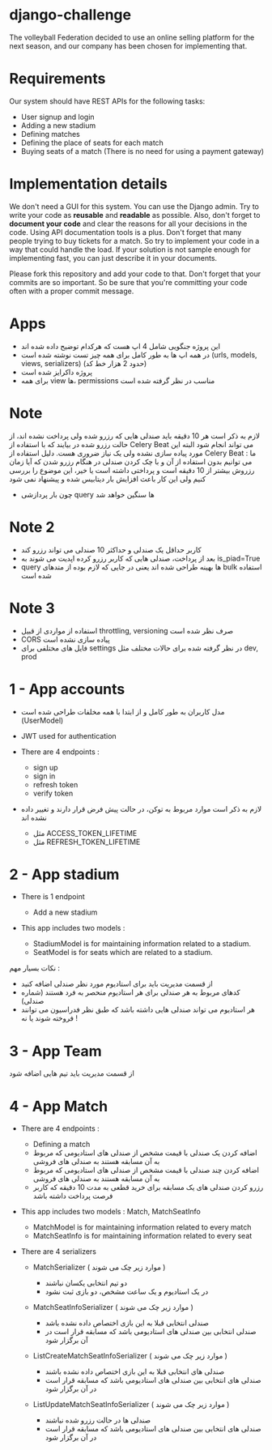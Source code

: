 # django-challenge


The volleyball Federation decided to use an online selling platform for the next season, and our company has been chosen for implementing that.

# Requirements

Our system should have REST APIs for the following tasks:

- User signup and login
- Adding a new stadium
- Defining matches
- Defining the place of seats for each match
- Buying seats of a match (There is no need for using a payment gateway)

# Implementation details

We don't need a GUI for this system. You can use the Django admin.
Try to write your code as **reusable** and **readable** as possible. Also, don't forget to **document your code** and clear the reasons for all your decisions in the code.
Using API documentation tools is a plus.
Don't forget that many people trying to buy tickets for a match. So try to implement your code in a way that could handle the load. If your solution is not sample enough for implementing fast, you can just describe it in your documents.

Please fork this repository and add your code to that. Don't forget that your commits are so important. So be sure that you're committing your code often with a proper commit message.


# Apps
- این پروژه جنگویی شامل 4 اپ هست که هرکدام توضیح داده شده اند
- در همه اپ ها به طور کامل برای همه چیز تست نوشته شده است (urls, models, views, serializers) (حدود 2 هزار خط کد)
- پروژه داکرایز شده است
- برای همه view ها، permissions مناسب در نظر گرفته شده است

# Note 

لازم به ذکر است هر 10 دقیقه باید صندلی هایی که رزرو شده ولی پرداخت نشده اند، از حالت رزرو شده در بیایند که
با استفاده از Celery Beat  می تواند انجام شود
البته این مورد پیاده سازی نشده ولی یک نیاز ضروری هست.
دلیل استفاده از Celery Beat :
ما می توانیم بدون استفاده از آن و با چک کردن صندلی در هنگام رزرو شدن که آیا زمان رزروش بیشتر از 10 دقیقه است و پرداختی داشته است یا خیر، این موضوع را بررسی کنیم
ولی این کار باعث افزایش بار دیتابیس شده و پیشنهاد نمی شود

- چون بار پردازشی query ها سنگین خواهد شد

# Note 2

- کاربر  حداقل یک صندلی و حداکثر 10 صندلی می تواند رزرو کند
- بعد از پرداخت، صندلی هایی که کاربر رزرو کرده اپدیت می شوند به is_piad=True
- query ها بهینه طراحی شده اند یعنی در جایی که لازم بوده از متدهای bulk استفاده شده است

# Note 3

- استفاده از مواردی از قبیل throttling, versioning صرف نظر شده است
- CORS  پیاده سازی نشده است
- فایل های مختلفی برای settings  در نظر گرفته شده برای حالات مختلف مثل dev, prod

# 1 - App accounts

- مدل کاربران به طور کامل و از ابتدا با همه مخلفات طراحی شده است (UserModel)
- JWT used for authentication
- There are 4 endpoints : 

    - sign up
    - sign in
    - refresh token
    - verify token

- لازم به ذکر است موارد مربوط به توکن، در حالت پیش فرض قرار دارند و تغییر داده نشده اند
    - مثل ACCESS_TOKEN_LIFETIME
    - مثل REFRESH_TOKEN_LIFETIME


# 2 - App stadium

- There is 1 endpoint
    - Add a new stadium

- This app includes two models :

    - StadiumModel is for maintaining information related to a stadium.
    - SeatModel is for seats which are related to a stadium.

نکات بسیار مهم :

- از قسمت مدیریت باید برای استادیوم مورد نظر صندلی اضافه کنید
- کدهای مربوط به هر صندلی برای هر استادیوم منحصر به فرد هستند (شماره صندلی)
-  هر استادیوم می تواند صندلی هایی داشته باشد که طبق نظر فدراسیون می توانند فروخته شوند یا نه !


# 3 - App Team

از قسمت مدیریت باید تیم هایی اضافه شود


# 4 - App Match

- There are 4 endpoints :

    - Defining a match
    - اضافه کردن یک صندلی با قیمت مشخص از صندلی های استادیومی که مربوط به آن مسابقه هستند به صندلی های فروشی
    - اضافه کردن چند صندلی با قیمت مشخص از صندلی های استادیومی که مربوط به آن مسابقه هستند به صندلی های فروشی
    - رزرو کردن صندلی های یک مسابقه برای خرید قطعی به مدت 10 دقیقه که کاربر فرصت پرداخت داشته باشد

- This app includes two models : Match, MatchSeatInfo

    - MatchModel is for maintaining information related to every match
    - MatchSeatInfo is for maintaining information related to every seat

- There are 4 serializers
    - MatchSerializer ( موارد زیر چک می شوند )
        - دو تیم انتخابی یکسان نباشند
        - در یک استادیوم و یک ساعت مشخص، دو بازی ثبت نشود

    - MatchSeatInfoSerializer ( موارد زیر چک می شوند )

        - صندلی انتخابی قبلا به این بازی اختصاص داده نشده باشد
        - صندلی انتخابی بین صندلی های استادیومی باشد که مسابقه قرار است در آن برگزار شود
    
    - ListCreateMatchSeatInfoSerializer ( موارد زیر چک می شوند )

        - صندلی های انتخابی قبلا به این بازی اختصاص داده نشده باشند
        - صندلی های انتخابی بین صندلی های استادیومی باشد که مسابقه قرار است در آن برگزار شود
    
    - ListUpdateMatchSeatInfoSerializer ( موارد زیر چک می شوند )

        - صندلی ها در حالت رزرو شده نباشند
        -  صندلی های انتخابی بین صندلی های استادیومی باشد که مسابقه قرار است در آن برگزار شود
